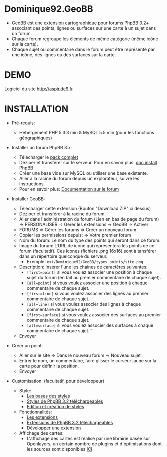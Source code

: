 Dominique92.GeoBB
=================
- GeoBB est une extension cartographique pour forums PhpBB 3.2+ associant des points, lignes ou surfaces sur une carte à un sujet dans un forum.
- Chaque forum regroupe les éléments de même catégorie (même icône sur la carte).
- Chaque sujet ou commentaire dans le forum peut être représenté par une icône, des lignes ou des surfaces sur la carte.

DEMO
====
Logiciel du site http://aspir.dc9.fr

INSTALLATION
============
* Pré-requis:
	- Hébergement PHP 5.3.3 min & MySQL 5.5 min (pour les fonctions géographiques)

* Installer un forum PhpBB 3.x:
	- Télécharger le [pack complet](http://www.phpbb-fr.com/telechargements/)
	- Déziper et transférer sur le serveur.
	Pour en savoir plus: [doc install PhpBB](https://www.phpbb.com/community/docs/INSTALL.html)
	- Créer une base vide sur MySQL ou utiliser une base existante.
	- Aller à la racine du forum depuis un explorateur, suivre les instructions.
	- Pour en savoir plus: [Documentation sur le forum](https://www.phpbb.com/support/docs/en/3.2/ug/)

* Installer GeoBB:
	- Télécharger cette extension (Bouton "Download ZIP" ci dessus)
	- Déziper et transférer à la racine du forum.
	- Aller dans l'administration du forum (Lien en bas de page du forum) => PERSONALISER => Gérer les extensions => GeoBB => Activer
	- FORUMS => Gérer les forums => Créer un nouveau forum
	- Copier les permissions depuis: => Votre premier forum
	- Nom du forum: Le nom du type des points qui seront dans ce forum.
	- Image du forum: L'URL de icone qui représentera les points de ce forum (facultatif).
	Ces icones (fichiers .png 16x16) sont à tansférer dans un répertoire quelconque du serveur.
		- Exemple: ```ext/Dominique92/GeoBB/types_points/site.png```
	- Description: Insérer l'une les chaines de caractères suivantes:
		- ```[first=point]``` si vous voulez associer une position à chaque sujet du forum (en fait au premier commentaire de chaque sujet).
		- ```[all=point]``` si vous voulez associer une position à chaque commentaire de chaque sujet.
		- ```[first=line]``` si vous voulez associer des lignes au premier commentaire de chaque sujet.
		- ```[all=line]``` si vous voulez associer des lignes à chaque commentaire de chaque sujet.
		- ```[first=surface]``` si vous voulez associer des surfaces au premier commentaire de chaque sujet.
		- ```[all=surface]``` si vous voulez associer des surfaces à chaque commentaire de chaque sujet.```
	- Envoyer

* Créer un point:
	- Aller sur le site => Dans le nouveau forum => Nouveau sujet
	- Entrer le nom, un commentaire, faire glisser le curseur jaune sur la carte pour définir la position.
	- Envoyer

* Customisation:
(facultatif, pour développeur)
	- Style:
		- [Les bases des styles](https://www.phpbb.com/styles/installing/)
		- [Styles de PhpBB 3.2 téléchargeables](https://www.phpbb.com/customise/db/styles/board_styles-12/3.2?sk=r&sd=d)
		- [Edition et création de styles](https://www.phpbb.com/styles/create/)
	- Fonctionnalités:
		- [Les extensions](https://www.phpbb.com/extensions/)
		- [Extensions de PhpBB 3.2 téléchargeables](https://www.phpbb.com/customise/db/extensions-36/3.2?sk=r&sd=d)
		- [Développer une extension](https://www.phpbb.com/extensions/writing/)
	- Affichage des cartes:
		- L'affichage des cartes est réalisé par une librairie basée sur Openlayers, un certain nombre de plugins et d'optimisations dont les sources sont disponibles [ICI](https://github.com/Dominique92/MyOl)